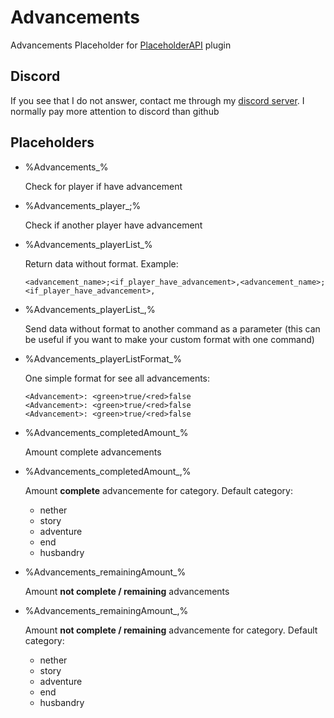 # Advancements
Advancements Placeholder for [PlaceholderAPI](https://www.spigotmc.org/resources/placeholderapi.6245/) plugin

## Discord

If you see that I do not answer, contact me through my [discord server](https://discord.com/invite/WnfvECZ). I normally pay more attention to discord than github

## Placeholders
* %Advancements_<advancement>%
  
  Check for player if have advancement
* %Advancements_player_<player>;<advancement>%
  
  Check if another player have advancement
* %Advancements_playerList_<player>%
  
  Return data without format. Example:
  ```
  <advancement_name>;<if_player_have_advancement>,<advancement_name>;<if_player_have_advancement>,
  ```
* %Advancements_playerList_<player>,<command>%
  
  Send data without format to another command as a parameter (this can be useful if you want to make your custom format with one command)
* %Advancements_playerListFormat_<player>%
  
  One simple format for see all advancements:
  ```
  <Advancement>: <green>true/<red>false
  <Advancement>: <green>true/<red>false
  <Advancement>: <green>true/<red>false
  ```
* %Advancements_completedAmount_<player>%
  
  Amount complete advancements
* %Advancements_completedAmount_<player>,<category>%
  
  Amount **complete** advancemente for category. Default category:
  - nether
  - story
  - adventure
  - end
  - husbandry
* %Advancements_remainingAmount_<player>%
  
  Amount **not complete / remaining** advancements
* %Advancements_remainingAmount_<player>,<category>%
  
  Amount **not complete / remaining** advancemente for category. Default category:
  - nether
  - story
  - adventure
  - end
  - husbandry
